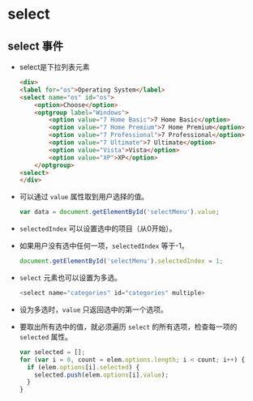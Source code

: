 # select

## select 事件

*   select是下拉列表元素

    ```html
    <div>
    <label for="os">Operating System</label>
    <select name="os" id="os">
        <option>Choose</option>
        <optgroup label="Windows">
            <option value="7 Home Basic">7 Home Basic</option>
            <option value="7 Home Premium">7 Home Premium</option>
            <option value="7 Professional">7 Professional</option>
            <option value="7 Ultimate">7 Ultimate</option>
            <option value="Vista">Vista</option>
            <option value="XP">XP</option>
        </optgroup>
    <select>
    </div>
    ```

*   可以通过 `value` 属性取到用户选择的值。

    ```javascript
    var data = document.getElementById('selectMenu').value;
    ```

*   `selectedIndex` 可以设置选中的项目（从0开始）。

*   如果用户没有选中任何一项，`selectedIndex` 等于-1。

    ```javascript
    document.getElementById('selectMenu').selectedIndex = 1;
    ```

*   `select` 元素也可以设置为多选。

    ```javascript
    <select name="categories" id="categories" multiple>
    ```

*   设为多选时，`value` 只返回选中的第一个选项。

*   要取出所有选中的值，就必须遍历 `select` 的所有选项，检查每一项的 `selected` 属性。

    ```javascript
    var selected = [];
    for (var i = 0, count = elem.options.length; i < count; i++) {
      if (elem.options[i].selected) {
        selected.push(elem.options[i].value);
      }
    }
    ```
